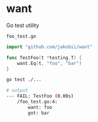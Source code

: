 # want
Go test utility 



`foo_test.go`
```go
import "github.com/jakobii/want"

func TestFoo(t *testing.T) {
    want.Eq(t, "foo", "bar")
}
```

```bash
go test ./...

# output
--- FAIL: TestFoo (0.00s)
    /foo_test.go:4: 
        want: foo
        got: bar
```
